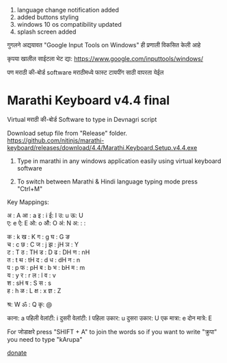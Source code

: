 1. language change notification added
2. added buttons styling
3. windows 10 os compatibility updated
4. splash screen added

गुगलने अद्ययावत "Google Input Tools on Windows" ही प्रणाली विकसित केली आहे

कृपया खालील साईटला भेट द्या:
https://www.google.com/inputtools/windows/

पण मराठी की-बोर्ड software मराठीमध्ये फास्ट टायपींग साठी वापरता येईल

# Marathi Keyboard v4.4 final
Virtual मराठी की-बोर्ड Software to type in Devnagri script

Download setup file from "Release" folder.
https://github.com/nitinjs/marathi-keyboard/releases/download/4.4/Marathi.Keyboard.Setup.v4.4.exe

1. Type in marathi in any windows application easily using virtual keyboard software

2. To switch between Marathi & Hindi language typing mode press "Ctrl+M"

Key Mappings:

अ : A    आ : a    इ : i    ई: I    उ: u    ऊ: U   
ए: e    ऐ: E    ओ: o    औ: O    अं: N    अ: : :

क : k    ख : K    ग : g    घ : G    ङ    
च : c    छ : C    ज : j    झ : jH    ञ : Y   
ट : T    ठ : TH    ड : D    ढ : DH    ण : nH   
त : t    थ : tH    द : d    ध : dH    न : n   
प : p    फ : pH    ब : b    भ : bH    म : m   
य : y    र : r    ल : l    व : v   
श : sH    ष : S    स : s   
ह : h    ळ : L    क्ष : x    ज्ञ : Z

श्र: W    ॐ : Q    कृ: @

काना: a
पहिली वेलांटी: i
दुसरी वेलांटी: I
पहिला उकार: u
दुसरा उकार: U
एक मात्रा: e
दोन मात्रे: E

For जोडाक्षरे press "SHIFT + A" to join the words
so if you want to write "क्रुपा" you need to type "kArupa" 

[donate](https://paypal.me/nitinsa1?locale.x=en_GB)
